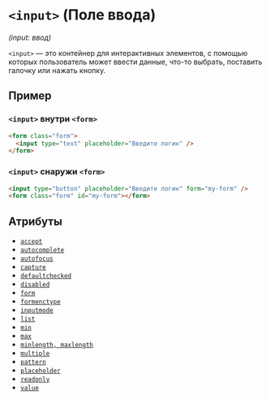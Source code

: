 # `<input>` (Поле ввода)

_(input: ввод)_

`<input>` — это контейнер для интерактивных элементов, с помощью которых пользователь может ввести данные, что-то выбрать, поставить галочку или нажать кнопку.

## Пример

### `<input>` внутри `<form>`

```html
<form class="form">
  <input type="text" placeholder="Введите логин" />
</form>
```

### `<input>` снаружи `<form>`

```html
<input type="button" placeholder="Введите логин" form="my-form" />
<form class="form" id="my-form"></form>
```

## Атрибуты

- [`accept`](<../ATTRIBUTES FORM/accept (ТИП ФАЙЛА ДЛЯ INPUT).md>)
- [`autocomplete`](<../ATTRIBUTES FORM/autocomplete (АВТОЗАПОЛНЕНИЕ).md>)
- [`autofocus`](<../ATTRIBUTES FORM/autofocus (ФОКУС ПРИ ЗАГРУЗКЕ СТРАНИЦЫ).md>)
- [`capture`](<../ATTRIBUTES FORM/capture (ВИД КАМЕРЫ ДЛЯ INPUT FILE).md>)
- [`defaultchecked`](<../ATTRIBUTES FORM/defaultchecked (АВТОВЫБОР CHECKBOX, RADIO).md>)
- [`disabled`](<../ATTRIBUTES FORM/disabled (ОТКЛЮЧАЕТ ЭЛЕМЕНТ).md>)
- [`form`](<../ATTRIBUTES FORM/form (СВЯЗЬ С ФОРМОЙ).md>)
- [`formenctype`](<../ATTRIBUTES FORM/formenctype (ТИП ШИФРОВАНИЯ ДАННЫХ).md>)
- [`inputmode`](<../ATTRIBUTES FORM/inputmode (КЛАВИАТУРА ДЛЯ INPUT).md>)
- [`list`](<../ATTRIBUTES FORM/list (ССЫЛКА НА ID DATALIST).md>)
- [`min`](<../ATTRIBUTES FORM/min (МИНИМАЛЬНОЕ ЗНАЧЕНИЕ).md>)
- [`max`](<../ATTRIBUTES FORM/max (МАКСИМАЛЬНОЕ ЗНАЧЕНИЕ).md>)
- [`minlength, maxlength`](<../ATTRIBUTES FORM/minlength, maxlength (ОГРАНИЧЕНИЕ СИМВОЛОВ).md>)
- [`multiple`](<../ATTRIBUTES FORM/multiple (ВЫБОР НЕСКОЛЬКИХ ЗНАЧЕНИЙ).md>)
- [`pattern`](<../ATTRIBUTES FORM/pattern (РЕГУЛЯРНОЕ ВЫРАЖЕНИЕ).md>)
- [`placeholder`](<../ATTRIBUTES FORM/placeholder (ПОДСКАЗКА ВВОДА).md>)
- [`readonly`](<../ATTRIBUTES FORM/readonly (ТОЛЬКО ДЛЯ ЧТЕНИЯ).md>)
- [`value`](<../ATTRIBUTES FORM/value (ЗНАЧЕНИЕ ПОЛЯ).md>)
